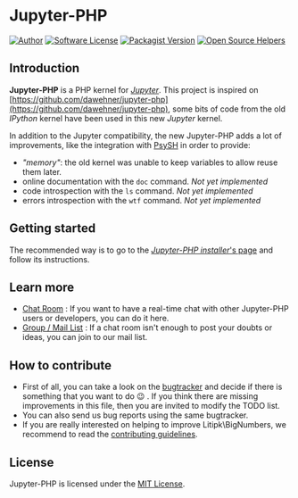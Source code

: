 # Jupyter-PHP

[![Author](http://img.shields.io/badge/author-@castarco-blue.svg?style=flat-square)](https://twitter.com/castarco)
[![Software License](https://img.shields.io/badge/license-MIT-brightgreen.svg?style=flat-square)](LICENSE)
[![Packagist Version](https://img.shields.io/packagist/v/Litipk/jupyter-php.svg?style=flat-square)](https://packagist.org/packages/Litipk/jupyter-php)
[![Open Source Helpers](https://www.codetriage.com/litipk/jupyter-php/badges/users.svg)](https://www.codetriage.com/litipk/jupyter-php)

## Introduction

**Jupyter-PHP** is a PHP kernel for [*Jupyter*](http://jupyter.org). This project is inspired on
[https://github.com/dawehner/jupyter-php](https://github.com/dawehner/jupyter-php), some bits of code from the old
*IPython* kernel have been used in this new *Jupyter* kernel.

In addition to the Jupyter compatibility, the new Jupyter-PHP adds a lot of improvements, like the integration with
[PsySH](http://psysh.org/) in order to provide:

  * *"memory"*: the old kernel was unable to keep variables to allow reuse them later.
  * online documentation with the `doc` command. *Not yet implemented*
  * code introspection with the `ls` command. *Not yet implemented*
  * errors introspection with the `wtf` command. *Not yet implemented*

## Getting started

The recommended way is to go to the [*Jupyter-PHP installer*'s page](https://litipk.github.io/Jupyter-PHP-Installer/)
and follow its instructions. 

## Learn more

 * [Chat Room](https://gitter.im/Litipk/Jupyter-PHP) : If you want to have a real-time chat with other Jupyter-PHP users or developers, you can do it here.
 * [Group / Mail List](https://groups.io/g/jupyter-php) : If a chat room isn't enough to post your doubts or ideas, you can join to our mail list.

## How to contribute

 * First of all, you can take a look on the [bugtracker](https://github.com/Litipk/Jupyter-PHP-Installer/issues) and decide if there is something that you want to do :wink: . If you think there are missing improvements in this file, then you are invited to modify the TODO list.
 * You can also send us bug reports using the same bugtracker.
 * If you are really interested on helping to improve Litipk\BigNumbers, we recommend to read the [contributing guidelines](https://github.com/Litipk/Jupyter-PHP-Installer/blob/master/CONTRIBUTING.md).


## License

Jupyter-PHP is licensed under the [MIT License](https://github.com/Litipk/Jupyter-PHP/blob/master/LICENSE).
